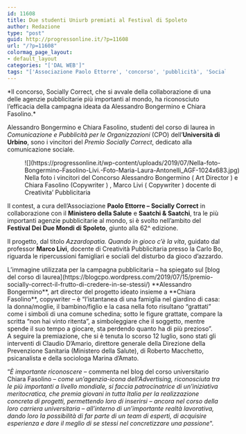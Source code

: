 ```yaml
---
id: 11608
title: Due studenti Uniurb premiati al Festival di Spoleto
author: Redazione
type: "post"
guid: http://progressonline.it/?p=11608
url: "/?p=11608"
colormag_page_layout:
- default_layout
categories: "['DAL WEB']"
tags: "['Associazione Paolo Ettorre', 'concorso', 'pubblicità', 'Socially Correct', 'Urbino']"
---
```


<div>*Il concorso, Socially Correct, che si avvale della collaborazione di una delle agenzie pubblicitarie più importanti al mondo, ha riconosciuto l’efficacia della campagna ideata da Alessandro Bongermino e Chiara Fasolino.*

Alessandro Bongermino e Chiara Fasolino, studenti del corso di laurea in *Comunicazione e Pubblicità per le Organizzazioni* (CPO) dell’**Università di Urbino**, sono i vincitori del *Premio Socially Correct*, dedicato alla comunicazione sociale.

<figure aria-describedby="caption-attachment-11609" class="wp-caption alignleft" id="attachment_11609" style="width: 498px">![](https://progressonline.it/wp-content/uploads/2019/07/Nella-foto-Bongermino-Fasolino-Livi.-Foto-Maria-Laura-Antonelli_AGF-1024x683.jpg)<figcaption class="wp-caption-text" id="caption-attachment-11609">Nella foto i vincitori del Concorso Alessandro Bongermino ( Art Director ) e Chiara Fasolino (Copywriter ) , Marco Livi ( Copywriter ) docente di Creativita’ Pubblicitaria</figcaption></figure>

Il contest, a cura dell’Associazione **Paolo Ettorre – Socially Correct** in collaborazione con il **Ministero della Salute** e **Saatchi &amp; Saatchi**, tra le più importanti agenzie pubblicitarie al mondo, si è svolto nell’ambito del **Festival Dei Due Mondi di Spoleto**, giunto alla 62^ edizione.

Il progetto, dal titolo *Azzardopatia. Quando in gioco c’è la vita*, guidato dal professor **Marco Livi**, docente di Creatività Pubblicitaria presso la Carlo Bo, riguarda le ripercussioni famigliari e sociali del disturbo da gioco d’azzardo.

</div><div>L’immagine utilizzata per la campagna pubblicitaria – ha spiegato sul [blog del corso di laurea](https://blogcpo.wordpress.com/2019/07/15/premio-socially-correct-il-frutto-di-credere-in-se-stessi/) **Alessandro Bongermino**, art director del progetto ideato insieme a **Chiara Fasolino**, copywriter – è “l’istantanea di una famiglia nel giardino di casa: la donna/moglie, il bambino/figlio e la casa nella foto risultano “grattati” come i simboli di una comune schedina; sotto le figure grattate, compare la scritta “non hai vinto ritenta”, a simboleggiare che il soggetto, mentre spende il suo tempo a giocare, sta perdendo quanto ha di più prezioso”.</div><div>A seguire la premiazione, che si è tenuta lo scorso 12 luglio, sono stati gli interventi di Claudio D’Amario, direttore generale della Direzione della Prevenzione Sanitaria (Ministero della Salute), di Roberto Macchetto, psicanalista e della sociologa Marina d’Amato.

“*È importante riconoscere* – commenta nel blog del corso universitario Chiara Fasolino – *come un’agenzia-icona dell’Advertising, riconosciuta tra le più importanti a livello mondiale, si faccia patrocinatrice di un’iniziativa meritocratica, che premia giovani in tutta Italia per la realizzazione concreta di progetti, permettendo loro di inserirsi – ancora nel corso della loro carriera universitaria – all’interno di un’importante realtà lavorativa, dando loro la possibilità di far parte di un team di esperti, di acquisire esperienza e dare il meglio di se stessi nel concretizzare una passione*“.

</div>